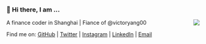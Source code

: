 ### 👋 Hi there, I am ...

<img align="right" src="https://github-readme-stats.vercel.app/api?username=victoryang00&show_icons=true&icon_color=0366d6&bg_color=ffffff&hide_title=true" />

A finance coder in Shanghai | Fiance of @victoryang00

Find me on: [GitHub](https://github.com/Bazinga-411) | [Twitter](https://twitter.com/Bazinga419) | [Instagram](https://www.instagram.com/huangqinyang2000) | [LinkedIn](https://www.linkedin.com/in/lily-huang-931b531a6/) | [Email](mailto:huangqinyang2000@163.com)

